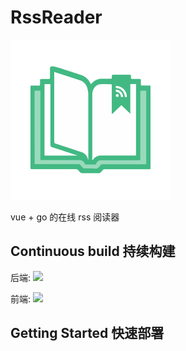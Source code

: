 # RssReader

<img src="https://raw.githubusercontent.com/johnpoint/RssReader/v2/doc/img/logo.png" width="256px" height="256px"/>

vue + go 的在线 rss 阅读器

## Continuous build 持续构建

后端: ![](https://github.com/johnpoint/RssReader/workflows/RssReader_Auto_Build/badge.svg)

前端: ![](https://github.com/johnpoint/RssReader/workflows/RssReader_Web_Build/badge.svg)

## Getting Started 快速部署